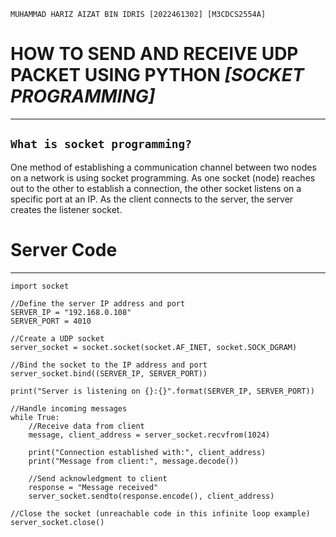 `MUHAMMAD HARIZ AIZAT BIN IDRIS [2022461302] [M3CDCS2554A]`
# HOW TO SEND AND RECEIVE UDP PACKET USING PYTHON *[SOCKET PROGRAMMING]*
------------------------------------------------------------------------

## `What is socket programming?`  
One method of establishing a communication channel between two nodes on a network is using socket programming. As one socket (node) reaches out to the other to establish a connection, the other socket listens on a specific port at an IP. As the client connects to the server, the server creates the listener socket.  

# Server Code  
----------------------------------------------------------------------  

```
import socket

//Define the server IP address and port
SERVER_IP = "192.168.0.108"
SERVER_PORT = 4010

//Create a UDP socket
server_socket = socket.socket(socket.AF_INET, socket.SOCK_DGRAM)

//Bind the socket to the IP address and port
server_socket.bind((SERVER_IP, SERVER_PORT))

print("Server is listening on {}:{}".format(SERVER_IP, SERVER_PORT))

//Handle incoming messages
while True:
    //Receive data from client
    message, client_address = server_socket.recvfrom(1024)
    
    print("Connection established with:", client_address)
    print("Message from client:", message.decode())
    
    //Send acknowledgment to client
    response = "Message received"
    server_socket.sendto(response.encode(), client_address)

//Close the socket (unreachable code in this infinite loop example)
server_socket.close()
```
